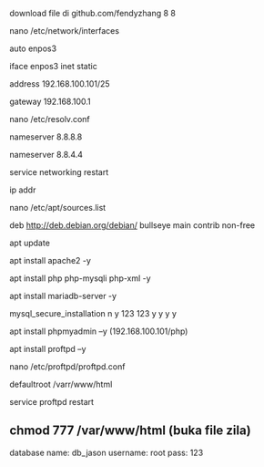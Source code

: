 download file di github.com/fendyzhang 8 8 

nano /etc/network/interfaces 

auto enpos3 

iface enpos3 inet static 

address 192.168.100.101/25 

gateway 192.168.100.1


nano /etc/resolv.conf 

nameserver 8.8.8.8 

nameserver 8.8.4.4

service networking restart

ip addr 

nano /etc/apt/sources.list

deb http://deb.debian.org/debian/ bullseye main contrib non-free 

apt update 

apt install apache2 -y

apt install php php-mysqli php-xml -y 

apt install mariadb-server -y 

mysql_secure_installation 
n
y 
123
123
y
y
y 
y

apt install phpmyadmin –y (192.168.100.101/php)

apt install proftpd –y

nano /etc/proftpd/proftpd.conf 

defaultroot /varr/www/html

service proftpd restart

chmod 777 /var/www/html (buka file zila)
-------------------------------------------------------
database name: db_jason
username: root
pass: 123
